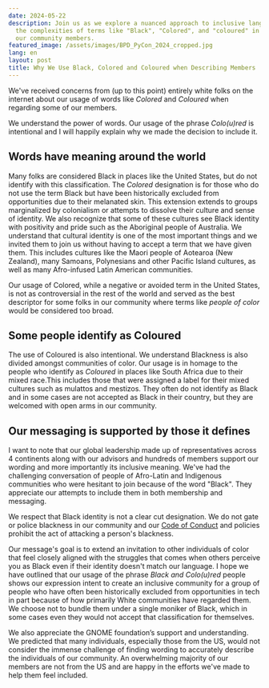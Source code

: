 ```yaml
---
date: 2024-05-22
description: Join us as we explore a nuanced approach to inclusive language, examining
  the complexities of terms like "Black", "Colored", and "coloured" in describing
  our community members.
featured_image: /assets/images/BPD_PyCon_2024_cropped.jpg
lang: en
layout: post
title: Why We Use Black, Colored and Coloured when Describing Members
---
```


We've received concerns from (up to this point) entirely white folks on the internet about our usage of words like _Colored_ and _Coloured_ when regarding some of our members.

We understand the power of words. Our usage of the phrase _Colo(u)red_ is intentional and I will happily explain why we made the decision to include it.

## Words have meaning around the world

Many folks are considered Black in places like the United States, but do not identify with this classification. The _Colored_ designation is for those who do not use the term Black but have been historically excluded from opportunities due to their melanated skin. This extension extends to groups marginalized by colonialism or attempts to dissolve their culture and sense of identity. We also recognize that some of these cultures see Black identity with positivity and pride such as the Aboriginal people of Australia. We understand that cultural identity is one of the most important things and we invited them to join us without having to accept a term that we have given them. This includes cultures like the Maori people of Aotearoa (New Zealand), many Samoans, Polynesians and other Pacific Island cultures, as well as many Afro-infused Latin American communities.

Our usage of Colored, while a negative or avoided term in the United States, is not as controversial in the rest of the world and served as the best descriptor for some folks in our community where terms like _people of color_ would be considered too broad.

## Some people identify as Coloured

The use of Coloured is also intentional. We understand Blackness is also divided amongst communities of color. Our usage is in homage to the people who identify as _Coloured_ in places like South Africa due to their mixed race.This includes those that were assigned a label for their mixed cultures such as mulattos and mestizos. They often do not identify as Black and in some cases are not accepted as Black in their country, but they are welcomed with open arms in our community.

## Our messaging is supported by those it defines

I want to note that our global leadership made up of representatives across 4 continents along with our advisors and hundreds of members support our wording and more importantly its inclusive meaning. We've had the challenging conversation of people of Afro-Latin and Indigenous communities who were hesitant to join because of the word "Black". They appreciate our attempts to include them in both membership and messaging.

We respect that Black identity is not a clear cut designation. We do not gate or police blackness in our community and our [Code of Conduct](https://github.com/BlackPythonDevs/.github/blob/main/CODE_OF_CONDUCT.md) and policies prohibit the act of attacking a person's blackness.

Our message's goal is to extend an invitation to other individuals of color that feel closely aligned with the struggles that comes when others perceive you as Black even if their identity doesn't match our language. I hope we have outlined that our usage of the phrase _Black and Colo(u)red_ people shows our expression intent to create an inclusive community for a group of people who have often been historically excluded from opportunities in tech in part because of how primarily White communities have regarded them. We choose not to bundle them under a single moniker of Black, which in some cases even they would not accept that classification for themselves.

We also appreciate the GNOME foundation’s support and understanding. We predicted that many individuals, especially those from the US, would not consider the immense challenge of finding wording to accurately describe the individuals of our community. An overwhelming majority of our members are not from the US and are happy in the efforts we've made to help them feel included.
